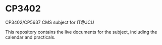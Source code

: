 # CP3402
CP3402/CP5637 CMS subject for IT@JCU

This repository contains the live documents for the subject, including the calendar and practicals.

